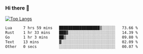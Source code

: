 ### Hi there 👋

<!--
**3Xpl0it3r/3Xpl0it3r** is a ✨ _special_ ✨ repository because its `README.md` (this file) appears on your GitHub profile.

Here are some ideas to get you started:

- 🔭 I’m currently working on ...
- 🌱 I’m currently learning ...
- 👯 I’m looking to collaborate on ...
- 🤔 I’m looking for help with ...
- 💬 Ask me about ...
- 📫 How to reach me: ...
- 😄 Pronouns: ...
- ⚡ Fun fact: ...
-->


[![Top Langs](https://github-readme-stats.vercel.app/api/top-langs/?username=3Xpl0it3r&layout=compact)](https://github.com/3Xpl0it3r/3Xpl0it3r)

<!--START_SECTION:waka-->

```txt
Lua     7 hrs 59 mins   ██████████████████▒░░░░░░   73.66 %
Rust    1 hr 33 mins    ███▓░░░░░░░░░░░░░░░░░░░░░   14.39 %
Go      1 hr 3 mins     ██▒░░░░░░░░░░░░░░░░░░░░░░   09.80 %
Text    13 mins         ▓░░░░░░░░░░░░░░░░░░░░░░░░   02.09 %
Other   0 secs          ░░░░░░░░░░░░░░░░░░░░░░░░░   00.07 %
```

<!--END_SECTION:waka-->
